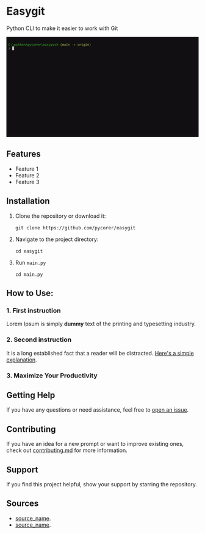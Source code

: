 # Easygit

Python CLI to make it easier to work with Git

![](example.gif)

## Features

- Feature 1
- Feature 2
- Feature 3

## Installation

1. Clone the repository or download it:

   ```shell
   git clone https://github.com/pycorer/easygit
   ```

2. Navigate to the project directory:

   ```shell
   cd easygit
   ```

3. Run `main.py`

   ```shell
   cd main.py
   ```

## How to Use:

### 1. First instruction

Lorem Ipsum is simply **dummy** text of the printing and typesetting industry.

### 2. Second instruction

It is a long established fact that a reader will be distracted. [Here's a simple explanation](https://www.youtube.com).

### 3. Maximize Your Productivity

## Getting Help

If you have any questions or need assistance, feel free to [open an issue](https://github.com/pycorer/easygit/issues).

## Contributing

If you have an idea for a new prompt or want to improve existing ones, check out [contributing.md](CONTRIBUTING.md) for more information.

## Support

If you find this project helpful, show your support by starring the repository.

## Sources

- [source_name](source_url).
- [source_name](source_url).